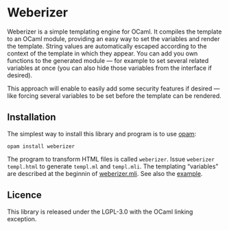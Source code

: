 Weberizer
=========

Weberizer is a simple templating engine for OCaml.  It compiles the
template to an OCaml module, providing an easy way to set the
variables and render the template.  String values are automatically
escaped according to the context of the template in which they appear.
You can add you own functions to the generated module — for example to
set several related variables at once (you can also hide those
variables from the interface if desired).

This approach will enable to easily add some security features if
desired — like forcing several variables to be set before the template
can be rendered.

Installation
------------

The simplest way to install this library and program is to use
[opam](https://opam.ocaml.org/):

    opam install weberizer

The program to transform HTML files is called `weberizer`.  Issue
`weberizer templ.html` to generate `templ.ml` and `templ.mli`.  The
templating “variables” are described at the beginnin of
[weberizer.mli](lib/weberizer.mli).  See also the [example](demo/).

Licence
-------

This library is released under the LGPL-3.0 with the OCaml linking
exception.
